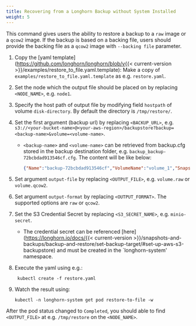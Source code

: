 ```yaml
---
title: Recovering from a Longhorn Backup without System Installed
weight: 5
---
```


This command gives users the ability to restore a backup to a `raw` image or a `qcow2` image. If the backup is based on a backing file, users should provide the backing file as a `qcow2` image with `--backing file` parameter.

1. Copy the [yaml template](https://github.com/longhorn/longhorn/blob/v{{< current-version >}}/examples/restore_to_file.yaml.template): Make a copy of `examples/restore_to_file.yaml.template` as e.g. `restore.yaml`.
    
2. Set the node which the output file should be placed on by replacing `<NODE_NAME>`, e.g. `node1`.

3. Specify the host path of output file by modifying field `hostpath` of volume `disk-directory`. By default the directory is `/tmp/restore/`.

4. Set the first argument (backup url) by replacing `<BACKUP_URL>`, e.g. `s3://<your-bucket-name>@<your-aws-region>/backupstore?backup=<backup-name>&volume=<volume-name>`.

    - `<backup-name>` and `<volume-name>` can be retrieved from backup.cfg stored in the backup destination folder, e.g. `backup_backup-72bcbdad913546cf.cfg`. The content will be like below: 

        ```json
        {"Name":"backup-72bcbdad913546cf","VolumeName":"volume_1","SnapshotName":"79758033-a670-4724-906f-41921f53c475"}
        ```

5. Set argument `output-file` by replacing `<OUTPUT_FILE>`, e.g. `volume.raw` or `volume.qcow2`.

6. Set argument `output-format` by replacing `<OUTPUT_FORMAT>`. The supported options are `raw` or `qcow2`.

7. Set the S3 Credential Secret by replacing `<S3_SECRET_NAME>`, e.g. `minio-secret`.  

    - The credential secret can be referenced [here](https://longhorn.io/docs/{{< current-version >}}/snapshots-and-backups/backup-and-restore/set-backup-target/#set-up-aws-s3-backupstore) and must be created in the `longhorn-system' namespace.

8. Execute the yaml using e.g.:

        kubectl create -f restore.yaml

9.  Watch the result using:

        kubectl -n longhorn-system get pod restore-to-file -w

After the pod status changed to `Completed`, you should able to find `<OUTPUT_FILE>` at e.g. `/tmp/restore` on the `<NODE_NAME>`.
